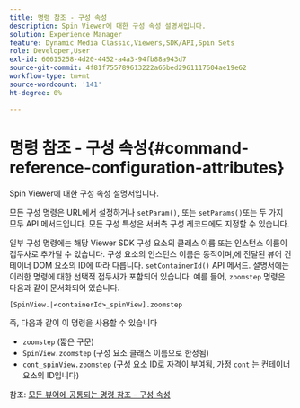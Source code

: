 ```yaml
---
title: 명령 참조 - 구성 속성
description: Spin Viewer에 대한 구성 속성 설명서입니다.
solution: Experience Manager
feature: Dynamic Media Classic,Viewers,SDK/API,Spin Sets
role: Developer,User
exl-id: 60615258-4d20-4452-a4a3-94fb88a943d7
source-git-commit: 4f81f755789613222a66bed2961117604ae19e62
workflow-type: tm+mt
source-wordcount: '141'
ht-degree: 0%

---
```


# 명령 참조 - 구성 속성{#command-reference-configuration-attributes}

Spin Viewer에 대한 구성 속성 설명서입니다.

모든 구성 명령은 URL에서 설정하거나 `setParam()`, 또는 `setParams()`또는 두 가지 모두 API 메서드입니다. 모든 구성 특성은 서버측 구성 레코드에도 지정할 수 있습니다.

일부 구성 명령에는 해당 Viewer SDK 구성 요소의 클래스 이름 또는 인스턴스 이름이 접두사로 추가될 수 있습니다. 구성 요소의 인스턴스 이름은 동적이며,에 전달된 뷰어 컨테이너 DOM 요소의 ID에 따라 다릅니다. `setContainerId()` API 메서드. 설명서에는 이러한 명령에 대한 선택적 접두사가 포함되어 있습니다. 예를 들어, `zoomstep` 명령은 다음과 같이 문서화되어 있습니다.

`[SpinView.|<containerId>_spinView].zoomstep`

즉, 다음과 같이 이 명령을 사용할 수 있습니다

* `zoomstep` (짧은 구문)
* `SpinView.zoomstep` (구성 요소 클래스 이름으로 한정됨)
* `cont_spinView.zoomstep` (구성 요소 ID로 자격이 부여됨, 가정 `cont` 는 컨테이너 요소의 ID입니다)

참조: [모든 뷰어에 공통되는 명령 참조 - 구성 속성](../../../r-html5-viewer-20-cmdref-configattrib/r-html5-viewer-20-cmdref-configattrib.md#concept-850e0f2c49b949deb7cfbfd330d329bd)
